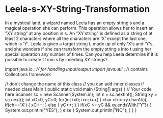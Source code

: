 # Leela-s-XY-String-Transformation

In a mystical land, a wizard named Leela has an empty string s and a magical operation she can perform. This operation allows her to insert an "XY string" at any position in s. An "XY string" is defined as a string of at least 2 characters where all the characters are 'X' except the last one, which is 'Y'.
Leela is given a target string t, made up of only 'X's and 'Y's, and she wonders if she can transform the empty string s into t using her special operation any number of times.
Can you help Leela determine if it is possible to create t from s by inserting XY strings?

import java.io.*; // for handling input/output
import java.util.*; // contains Collections framework

// don't change the name of this class
// you can add inner classes if needed
class Main {
 public static void main (String[] args) {
 // Your code here
 Scanner sc = new Scanner(System.in);
 int n = sc.nextInt();
 String xy = sc.next();
 int xC=0, yC=0;
 for(int i=0; i<n; i++) {
 char ch = xy.charAt(i);
 if(ch=='X') {
 xC++;
 }
 else {
 yC++;
 }
 }
 if(xC >= yC && xy.endsWith("Y")) {
 System.out.println("YES");
 }
 else {
 System.out.println("NO");
 }
 }
}
